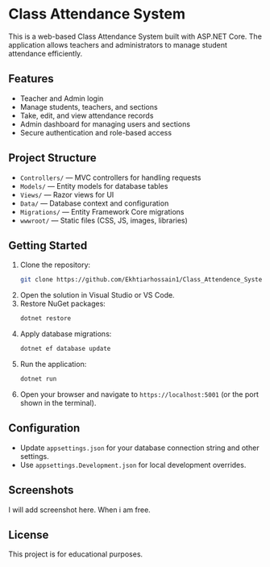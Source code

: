 # Class Attendance System

This is a web-based Class Attendance System built with ASP.NET Core. The application allows teachers and administrators to manage student attendance efficiently.

## Features
- Teacher and Admin login
- Manage students, teachers, and sections
- Take, edit, and view attendance records
- Admin dashboard for managing users and sections
- Secure authentication and role-based access

## Project Structure
- `Controllers/` — MVC controllers for handling requests
- `Models/` — Entity models for database tables
- `Views/` — Razor views for UI
- `Data/` — Database context and configuration
- `Migrations/` — Entity Framework Core migrations
- `wwwroot/` — Static files (CSS, JS, images, libraries)

## Getting Started
1. Clone the repository:
   ```bash
   git clone https://github.com/Ekhtiarhossain1/Class_Attendence_System-ASP.NET-MVC-Project.git
   ```
2. Open the solution in Visual Studio or VS Code.
3. Restore NuGet packages:
   ```bash
   dotnet restore
   ```
4. Apply database migrations:
   ```bash
   dotnet ef database update
   ```
5. Run the application:
   ```bash
   dotnet run
   ```
6. Open your browser and navigate to `https://localhost:5001` (or the port shown in the terminal).

## Configuration
- Update `appsettings.json` for your database connection string and other settings.
- Use `appsettings.Development.json` for local development overrides.

## Screenshots
I will add screenshot here. When i am free.

## License
This project is for educational purposes.
